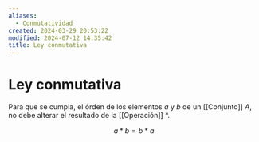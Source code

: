 ```yaml
---
aliases:
  - Conmutatividad
created: 2024-03-29 20:53:22
modified: 2024-07-12 14:35:42
title: Ley conmutativa
---
```


# Ley conmutativa

Para que se cumpla, el órden de los elementos $a$ y $b$ de un [[Conjunto]] $A$, no debe alterar el resultado de la [[Operación]] $*$.

$$
a * b = b * a
$$
